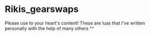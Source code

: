 # Rikis_gearswaps
Please use to your heart's content! These are luas that I've written personally with the help of many others ^^
